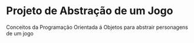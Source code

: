 # Projeto de Abstração de um Jogo

Conceitos da Programação Orientada á Objetos para abstrair personagens de um jogo 

